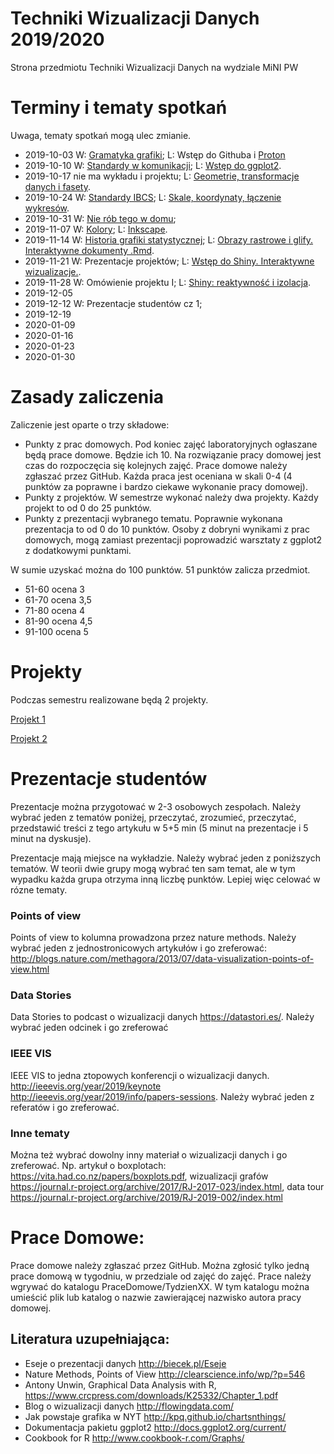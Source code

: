 # Techniki Wizualizacji Danych 2019/2020

Strona przedmiotu Techniki Wizualizacji Danych na wydziale MiNI PW

# Terminy i tematy spotkań

Uwaga, tematy spotkań mogą ulec zmianie.

* 2019-10-03 W: [Gramatyka grafiki](http://biecek.pl/Eseje/indexGramatyka.html); L: Wstęp do Githuba i [Proton](https://github.com/mini-pw/2020Z-TechnikiWizualizacjiDanych/tree/master/proton)
* 2019-10-10 W: [Standardy w komunikacji](http://www.ibcs-a.org/); L: [Wstęp do ggplot2](https://github.com/mini-pw/2020Z-TechnikiWizualizacjiDanych/tree/master/Materia%C5%82y/TYDZIEN2).
* 2019-10-17 nie ma wykładu i projektu; L: [Geometrie, transformacje danych i fasety](https://github.com/mini-pw/2020Z-TechnikiWizualizacjiDanych/tree/master/Materia%C5%82y/TYDZIEN3).
* 2019-10-24 W: [Standardy IBCS](Materiały/ibcs_wyklad.pdf); L: [Skale, koordynaty, łączenie wykresów](https://github.com/mini-pw/2020Z-TechnikiWizualizacjiDanych/blob/master/Materia%C5%82y/TYDZIEN4/scales-coordinates-multiplots.R).
* 2019-10-31 W: [Nie rób tego w domu](http://biecek.pl/Eseje/indexPomylka.html);
* 2019-11-07 W: [Kolory](http://biecek.pl/Eseje/indexKolory.html); L: [Inkscape](https://github.com/mini-pw/2020Z-TechnikiWizualizacjiDanych/blob/master/Materia%C5%82y/TYDZIEN5/export.R).
* 2019-11-14 W: [Historia grafiki statystycznej](http://biecek.pl/Eseje/indexHistoria.html); L: [Obrazy rastrowe i glify. Interaktywne dokumenty .Rmd](https://github.com/mini-pw/2020Z-TechnikiWizualizacjiDanych/tree/master/Materia%C5%82y/TYDZIEN6).
* 2019-11-21 W: Prezentacje projektów; L: [Wstęp do Shiny. Interaktywne wizualizacje.](https://github.com/mini-pw/2020Z-TechnikiWizualizacjiDanych/tree/master/Materia%C5%82y/TYDZIEN7).
* 2019-11-28 W: Omówienie projektu I; L: [Shiny: reaktywność i izolacja](https://github.com/mini-pw/2020Z-TechnikiWizualizacjiDanych/tree/master/Materia%C5%82y/TYDZIEN8).
* 2019-12-05 
* 2019-12-12 W: Prezentacje studentów cz 1;
* 2019-12-19
* 2020-01-09
* 2020-01-16
* 2020-01-23
* 2020-01-30


# Zasady zaliczenia

Zaliczenie jest oparte o trzy składowe:

* Punkty z prac domowych. Pod koniec zajęć laboratoryjnych ogłaszane będą prace domowe. Będzie ich 10. Na rozwiązanie pracy domowej jest czas do rozpoczęcia się kolejnych zajęć. Prace domowe należy zgłaszać przez GitHub. Każda praca jest oceniana w skali 0-4 (4 punktów za poprawne i bardzo ciekawe wykonanie pracy domowej).
* Punkty z projektów. W semestrze wykonać należy dwa projekty. Każdy projekt to od 0 do 25 punktów. 
* Punkty z prezentacji wybranego tematu. Poprawnie wykonana prezentacja to od 0 do 10 punktów. Osoby z dobryni wynikami z prac domowych, mogą zamiast prezentacji poprowadzić warsztaty z ggplot2 z dodatkowymi punktami.

W sumie uzyskać można do 100 punktów. 51 punktów zalicza przedmiot.

* 51-60 ocena 3
* 61-70 ocena 3,5
* 71-80 ocena 4
* 81-90 ocena 4,5
* 91-100 ocena 5

# Projekty

Podczas semestru realizowane będą 2 projekty. 

[Projekt 1](Projekt1/README.md)

[Projekt 2](Projekt2/README.md)

# Prezentacje studentów

Prezentacje można przygotować w 2-3 osobowych zespołach. Należy wybrać jeden z tematów poniżej, przeczytać, zrozumieć, przeczytać, przedstawić treści z tego artykułu w 5+5 min (5 minut na prezentacje i 5 minut na dyskusje).

Prezentacje mają miejsce na wykładzie. Należy wybrać jeden z poniższych tematów. W teorii dwie grupy mogą wybrać ten sam temat, ale w tym wypadku każda grupa otrzyma inną liczbę punktów. Lepiej więc celować w rózne tematy.

### Points of view

Points of view to kolumna prowadzona przez nature methods. Należy wybrać jeden z jednostronicowych artykułów i go zreferować: http://blogs.nature.com/methagora/2013/07/data-visualization-points-of-view.html

### Data Stories

Data Stories to podcast o wizualizacji danych https://datastori.es/. Należy wybrać jeden odcinek i go zreferować

### IEEE VIS 

IEEE VIS to jedna  ztopowych konferencji o wizualizacji danych. http://ieeevis.org/year/2019/keynote http://ieeevis.org/year/2019/info/papers-sessions. Należy wybrać jeden z referatów i go zreferować.

### Inne tematy

Można też wybrać dowolny inny materiał o wizualizacji danych i go zreferować. Np. artykuł o boxplotach: https://vita.had.co.nz/papers/boxplots.pdf, wizualizacji grafów https://journal.r-project.org/archive/2017/RJ-2017-023/index.html, data tour https://journal.r-project.org/archive/2019/RJ-2019-002/index.html


# Prace Domowe:

Prace domowe należy zgłaszać przez GitHub. 
Można zgłosić tylko jedną prace domową w tygodniu, w przedziale od zajęć do zajęć. 
Prace należy wgrywać do katalogu PraceDomowe/TydzienXX. 
W tym katalogu można umieścić plik lub katalog o nazwie zawierającej nazwisko autora pracy domowej.


Literatura uzupełniająca:
-------------------------
* Eseje o prezentacji danych http://biecek.pl/Eseje
* Nature Methods, Points of View http://clearscience.info/wp/?p=546
* Antony Unwin, Graphical Data Analysis with R, https://www.crcpress.com/downloads/K25332/Chapter_1.pdf
* Blog o wizualizacji danych http://flowingdata.com/
* Jak powstaje grafika w NYT http://kpq.github.io/chartsnthings/
* Dokumentacja pakietu ggplot2 http://docs.ggplot2.org/current/
* Cookbook for R http://www.cookbook-r.com/Graphs/

